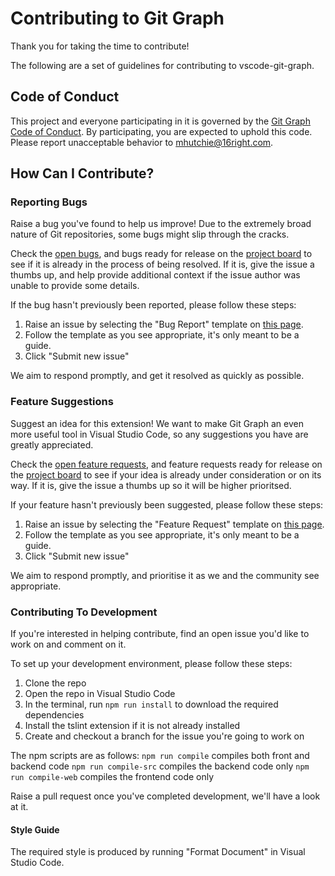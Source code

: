 # Contributing to Git Graph

Thank you for taking the time to contribute!

The following are a set of guidelines for contributing to vscode-git-graph.

## Code of Conduct

This project and everyone participating in it is governed by the [Git Graph Code of Conduct](CODE_OF_CONDUCT.md). By participating, you are expected to uphold this code. Please report unacceptable behavior to [mhutchie@16right.com](mailto:mhutchie@16right.com).

## How Can I Contribute?

### Reporting Bugs

Raise a bug you've found to help us improve! Due to the extremely broad nature of Git repositories, some bugs might slip through the cracks.

Check the [open bugs](https://github.com/mhutchie/vscode-git-graph/issues?q=is%3Aissue+is%3Aopen+label%3A"bugs"), and bugs ready for release on the [project board](https://github.com/mhutchie/vscode-git-graph/projects/1#column-4514040) to see if it is already in the process of being resolved. If it is, give the issue a thumbs up, and help provide additional context if the issue author was unable to provide some details.

If the bug hasn't previously been reported, please follow these steps:
1. Raise an issue by selecting the "Bug Report" template on [this page](https://github.com/mhutchie/vscode-git-graph/issues/new/choose).
2. Follow the template as you see appropriate, it's only meant to be a guide.
3. Click "Submit new issue"

We aim to respond promptly, and get it resolved as quickly as possible.

### Feature Suggestions

Suggest an idea for this extension! We want to make Git Graph an even more useful tool in Visual Studio Code, so any suggestions you have are greatly appreciated.

Check the [open feature requests](https://github.com/mhutchie/vscode-git-graph/issues?q=is%3Aissue+is%3Aopen+label%3A"feature+request"), and feature requests ready for release on the [project board](https://github.com/mhutchie/vscode-git-graph/projects/1#column-4514040) to see if your idea is already under consideration or on its way. If it is, give the issue a thumbs up so it will be higher prioritsed.

If your feature hasn't previously been suggested, please follow these steps:
1. Raise an issue by selecting the "Feature Request" template on [this page](https://github.com/mhutchie/vscode-git-graph/issues/new/choose).
2. Follow the template as you see appropriate, it's only meant to be a guide.
3. Click "Submit new issue"

We aim to respond promptly, and prioritise it as we and the community see appropriate.

### Contributing To Development

If you're interested in helping contribute, find an open issue you'd like to work on and comment on it.

To set up your development environment, please follow these steps:
1. Clone the repo
2. Open the repo in Visual Studio Code
3. In the terminal, run `npm run install` to download the required dependencies
4. Install the tslint extension if it is not already installed
5. Create and checkout a branch for the issue you're going to work on

The npm scripts are as follows:
`npm run compile` compiles both front and backend code
`npm run compile-src` compiles the backend code only
`npm run compile-web` compiles the frontend code only

Raise a pull request once you've completed development, we'll have a look at it.

#### Style Guide

The required style is produced by running "Format Document" in Visual Studio Code.
